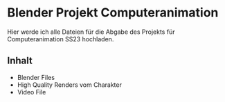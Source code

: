 # Blender Projekt Computeranimation
Hier werde ich alle Dateien für die Abgabe des Projekts für Computeranimation SS23 hochladen.

## Inhalt

- Blender Files
- High Quality Renders vom Charakter
- Video File

